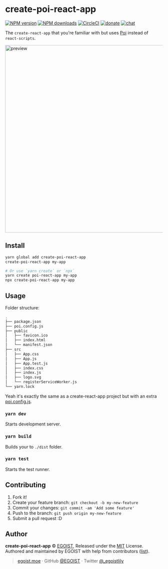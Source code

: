 
# create-poi-react-app

[![NPM version](https://img.shields.io/npm/v/create-poi-react-app.svg?style=flat)](https://npmjs.com/package/create-poi-react-app) [![NPM downloads](https://img.shields.io/npm/dm/create-poi-react-app.svg?style=flat)](https://npmjs.com/package/create-poi-react-app) [![CircleCI](https://circleci.com/gh/egoist/create-poi-react-app/tree/master.svg?style=shield)](https://circleci.com/gh/egoist/create-poi-react-app/tree/master)  [![donate](https://img.shields.io/badge/$-donate-ff69b4.svg?maxAge=2592000&style=flat)](https://github.com/egoist/donate) [![chat](https://img.shields.io/badge/chat-on%20discord-7289DA.svg?style=flat)](https://chat.egoist.moe)

The `create-react-app` that you're familiar with but uses [Poi](https://github.com/egoist/poi) instead of `react-scripts`.

<img src="https://i.loli.net/2017/12/25/5a411bf8308c8.png" alt="preview" width="600">

## Install

```bash
yarn global add create-poi-react-app
create-poi-react-app my-app

# Or use `yarn create` or `npx`
yarn create poi-react-app my-app
npx create-poi-react-app my-app
```

## Usage

Folder structure:

```bash
.
├── package.json
├── poi.config.js
├── public
│   ├── favicon.ico
│   ├── index.html
│   └── manifest.json
├── src
│   ├── App.css
│   ├── App.js
│   ├── App.test.js
│   ├── index.css
│   ├── index.js
│   ├── logo.svg
│   └── registerServiceWorker.js
└── yarn.lock
```

Yeah it's exactly the same as a create-react-app project but with an extra [poi.config.js](./template/poi.config.js).

### `yarn dev`

Starts development server.

### `yarn build`

Builds your to `./dist` folder.

### `yarn test`

Starts the test runner.

## Contributing

1. Fork it!
2. Create your feature branch: `git checkout -b my-new-feature`
3. Commit your changes: `git commit -am 'Add some feature'`
4. Push to the branch: `git push origin my-new-feature`
5. Submit a pull request :D


## Author

**create-poi-react-app** © [EGOIST](https://github.com/egoist), Released under the [MIT](./LICENSE) License.<br>
Authored and maintained by EGOIST with help from contributors ([list](https://github.com/egoist/create-poi-react-app/contributors)).

> [egoist.moe](https://egoist.moe) · GitHub [@EGOIST](https://github.com/egoist) · Twitter [@_egoistlily](https://twitter.com/_egoistlily)
